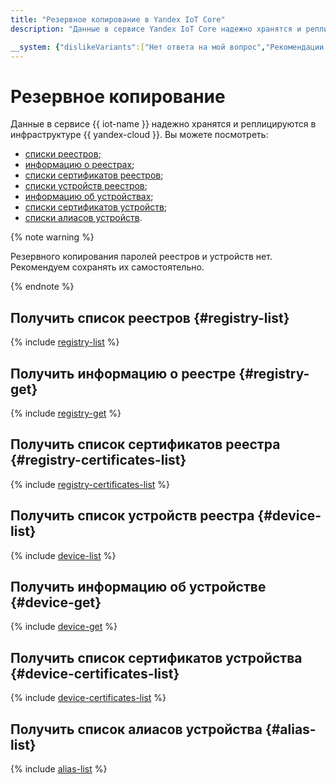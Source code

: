 ```yaml
---
title: "Резервное копирование в Yandex IoT Core"
description: "Данные в сервисе Yandex IoT Core надежно хранятся и реплицируются в инфраструктуре Yandex.Cloud. Вы можете посмотреть списки реестров, информацию о реестрах, списки сертификатов реестров, списки устройств реестров, информацию об устройствах, списки сертификатов устройств, списки алиасов устройств."

__system: {"dislikeVariants":["Нет ответа на мой вопрос","Рекомендации не помогли","Содержание не соответствует заголовку","Другое"]}
---
```



# Резервное копирование

Данные в сервисе {{ iot-name }} надежно хранятся и реплицируются в инфраструктуре {{ yandex-cloud }}. Вы можете посмотреть:
* [списки реестров](#registry-list);
* [информацию о реестрах](#registry-get);
* [списки сертификатов реестров](#registry-certificates-list);
* [списки устройств реестров](#device-get);
* [информацию об устройствах](#device-get);
* [списки сертификатов устройств](#device-certificates-list);
* [списки алиасов устройств](#alias-list).

{% note warning %}

Резервного копирования паролей реестров и устройств нет. Рекомендуем сохранять их самостоятельно.

{% endnote %}

## Получить список реестров {#registry-list}

{% include [registry-list](../../_includes/iot-core/registry-list.md) %}

## Получить информацию о реестре {#registry-get}

{% include [registry-get](../../_includes/iot-core/registry-get.md) %}

## Получить список сертификатов реестра {#registry-certificates-list}

{% include [registry-certificates-list](../../_includes/iot-core/registry-certificates-list.md) %}

## Получить список устройств реестра {#device-list}

{% include [device-list](../../_includes/iot-core/device-list.md) %}

## Получить информацию об устройстве {#device-get}

{% include [device-get](../../_includes/iot-core/device-get.md) %}

## Получить список сертификатов устройства {#device-certificates-list}

{% include [device-certificates-list](../../_includes/iot-core/device-certificates-list.md) %}

## Получить список алиасов устройства {#alias-list}

{% include [alias-list](../../_includes/iot-core/alias-list.md) %}
